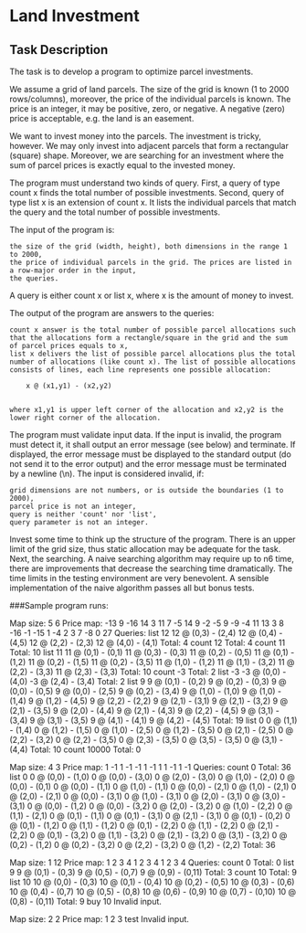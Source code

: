 # Land Investment

## Task Description

The task is to develop a program to optimize parcel investments.

We assume a grid of land parcels. The size of the grid is known (1 to 2000 rows/columns), moreover, the price of the individual parcels is known. The price is an integer, it may be positive, zero, or negative. A negative (zero) price is acceptable, e.g. the land is an easement.

We want to invest money into the parcels. The investment is tricky, however. We may only invest into adjacent parcels that form a rectangular (square) shape. Moreover, we are searching for an investment where the sum of parcel prices is exactly equal to the invested money.

The program must understand two kinds of query. First, a query of type count x finds the total number of possible investments. Second, query of type list x is an extension of count x. It lists the individual parcels that match the query and the total number of possible investments.

The input of the program is:

    the size of the grid (width, height), both dimensions in the range 1 to 2000,
    the price of individual parcels in the grid. The prices are listed in a row-major order in the input,
    the queries.

A query is either count x or list x, where x is the amount of money to invest.

The output of the program are answers to the queries:

    count x answer is the total number of possible parcel allocations such that the allocations form a rectangle/square in the grid and the sum of parcel prices equals to x,
    list x delivers the list of possible parcel allocations plus the total number of allocations (like count x). The list of possible allocations consists of lines, each line represents one possible allocation:

        x @ (x1,y1) - (x2,y2) 
        

    where x1,y1 is upper left corner of the allocation and x2,y2 is the lower right corner of the allocation.

The program must validate input data. If the input is invalid, the program must detect it, it shall output an error message (see below) and terminate. If displayed, the error message must be displayed to the standard output (do not send it to the error output) and the error message must be terminated by a newline (\n). The input is considered invalid, if:

    grid dimensions are not numbers, or is outside the boundaries (1 to 2000),
    parcel price is not an integer,
    query is neither 'count' nor 'list',
    query parameter is not an integer.

Invest some time to think up the structure of the program. There is an upper limit of the grid size, thus static allocation may be adequate for the task. Next, the searching. A naive searching algorithm may require up to n6 time, there are improvements that decrease the searching time dramatically. The time limits in the testing environment are very benevolent. A sensible implementation of the naive algorithm passes all but bonus tests.

###Sample program runs:

Map size:
5 6
Price map:
-13   9 -16  14   3
 11   7  -5  14   9
 -2  -5   9  -9  -4
 11  13   3   8 -16
 -1 -15   1  -4   2
  3   7  -8   0  27
Queries:
list 12
12 @ (0,3) - (2,4)
12 @ (0,4) - (4,5)
12 @ (2,2) - (2,3)
12 @ (4,0) - (4,1)
Total: 4
count 12
Total: 4
count 11
Total: 10
list 11
11 @ (0,1) - (0,1)
11 @ (0,3) - (0,3)
11 @ (0,2) - (0,5)
11 @ (0,1) - (1,2)
11 @ (0,2) - (1,5)
11 @ (0,2) - (3,5)
11 @ (1,0) - (1,2)
11 @ (1,1) - (3,2)
11 @ (2,2) - (3,3)
11 @ (2,3) - (3,3)
Total: 10
count -3
Total: 2
list -3
-3 @ (0,0) - (4,0)
-3 @ (2,4) - (3,4)
Total: 2
list 9
9 @ (0,1) - (0,2)
9 @ (0,2) - (0,3)
9 @ (0,0) - (0,5)
9 @ (0,0) - (2,5)
9 @ (0,2) - (3,4)
9 @ (1,0) - (1,0)
9 @ (1,0) - (1,4)
9 @ (1,2) - (4,5)
9 @ (2,2) - (2,2)
9 @ (2,1) - (3,1)
9 @ (2,1) - (3,2)
9 @ (2,1) - (3,5)
9 @ (2,0) - (4,4)
9 @ (2,1) - (4,3)
9 @ (2,2) - (4,5)
9 @ (3,1) - (3,4)
9 @ (3,1) - (3,5)
9 @ (4,1) - (4,1)
9 @ (4,2) - (4,5)
Total: 19
list 0
0 @ (1,1) - (1,4)
0 @ (1,2) - (1,5)
0 @ (1,0) - (2,5)
0 @ (1,2) - (3,5)
0 @ (2,1) - (2,5)
0 @ (2,2) - (3,2)
0 @ (2,2) - (3,5)
0 @ (2,3) - (3,5)
0 @ (3,5) - (3,5)
0 @ (3,1) - (4,4)
Total: 10
count 10000
Total: 0

Map size:
4 3
Price map:
1 -1 1 -1
-1 1 -1 1
1 -1 1 -1
Queries:
count 0
Total: 36
list 0
0 @ (0,0) - (1,0)
0 @ (0,0) - (3,0)
0 @ (2,0) - (3,0)
0 @ (1,0) - (2,0)
0 @ (0,0) - (0,1)
0 @ (0,0) - (1,1)
0 @ (1,0) - (1,1)
0 @ (0,0) - (2,1)
0 @ (1,0) - (2,1)
0 @ (2,0) - (2,1)
0 @ (0,0) - (3,1)
0 @ (1,0) - (3,1)
0 @ (2,0) - (3,1)
0 @ (3,0) - (3,1)
0 @ (0,0) - (1,2)
0 @ (0,0) - (3,2)
0 @ (2,0) - (3,2)
0 @ (1,0) - (2,2)
0 @ (1,1) - (2,1)
0 @ (0,1) - (1,1)
0 @ (0,1) - (3,1)
0 @ (2,1) - (3,1)
0 @ (0,1) - (0,2)
0 @ (0,1) - (1,2)
0 @ (1,1) - (1,2)
0 @ (0,1) - (2,2)
0 @ (1,1) - (2,2)
0 @ (2,1) - (2,2)
0 @ (0,1) - (3,2)
0 @ (1,1) - (3,2)
0 @ (2,1) - (3,2)
0 @ (3,1) - (3,2)
0 @ (0,2) - (1,2)
0 @ (0,2) - (3,2)
0 @ (2,2) - (3,2)
0 @ (1,2) - (2,2)
Total: 36

Map size:
1 12
Price map:
1 2 3
4 1 2 3 4 1 2
3 4
Queries:
count 0
Total: 0
list 9
9 @ (0,1) - (0,3)
9 @ (0,5) - (0,7)
9 @ (0,9) - (0,11)
Total: 3
count 10
Total: 9
list 10
10 @ (0,0) - (0,3)
10 @ (0,1) - (0,4)
10 @ (0,2) - (0,5)
10 @ (0,3) - (0,6)
10 @ (0,4) - (0,7)
10 @ (0,5) - (0,8)
10 @ (0,6) - (0,9)
10 @ (0,7) - (0,10)
10 @ (0,8) - (0,11)
Total: 9
buy 10
Invalid input.

Map size:
2 2
Price map:
1 2 3 test
Invalid input.


